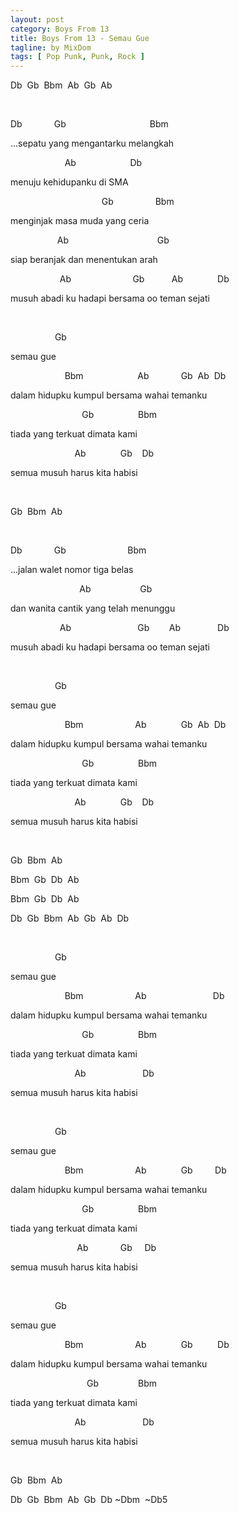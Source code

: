 ```yaml
---
layout: post
category: Boys From 13
title: Boys From 13 - Semau Gue
tagline: by MixDom
tags: [ Pop Punk, Punk, Rock ]
---
```


<p>Db&nbsp; Gb&nbsp; Bbm&nbsp; Ab&nbsp; Gb&nbsp; Ab</p>
<p><br /></p>
<p>Db&nbsp; &nbsp; &nbsp; &nbsp; &nbsp; &nbsp; &nbsp;Gb&nbsp; &nbsp; &nbsp; &nbsp; &nbsp; &nbsp; &nbsp; &nbsp; &nbsp; &nbsp; &nbsp; &nbsp; &nbsp; &nbsp; &nbsp; &nbsp; &nbsp; Bbm</p>
<p>...sepatu yang mengantarku melangkah</p>
<p>&nbsp; &nbsp; &nbsp; &nbsp; &nbsp; &nbsp; &nbsp; &nbsp; &nbsp; &nbsp; &nbsp; Ab&nbsp; &nbsp; &nbsp; &nbsp; &nbsp; &nbsp; &nbsp; &nbsp; &nbsp; &nbsp; &nbsp; Db</p>
<p>menuju kehidupanku di SMA</p>
<p>&nbsp; &nbsp; &nbsp; &nbsp; &nbsp; &nbsp; &nbsp; &nbsp; &nbsp; &nbsp; &nbsp; &nbsp; &nbsp; &nbsp; &nbsp; &nbsp; &nbsp; &nbsp; &nbsp;Gb&nbsp; &nbsp; &nbsp; &nbsp; &nbsp; &nbsp; &nbsp; &nbsp; &nbsp;Bbm</p>
<p>menginjak masa muda yang ceria</p>
<p>&nbsp; &nbsp; &nbsp; &nbsp; &nbsp; &nbsp; &nbsp; &nbsp; &nbsp; &nbsp;Ab&nbsp; &nbsp; &nbsp; &nbsp; &nbsp; &nbsp; &nbsp; &nbsp; &nbsp; &nbsp; &nbsp; &nbsp; &nbsp; &nbsp; &nbsp; &nbsp; &nbsp; &nbsp; Gb</p>
<p>siap beranjak dan menentukan arah</p>
<p>&nbsp; &nbsp; &nbsp; &nbsp; &nbsp; &nbsp; &nbsp; &nbsp; &nbsp; &nbsp; Ab&nbsp; &nbsp; &nbsp; &nbsp; &nbsp; &nbsp; &nbsp; &nbsp; &nbsp; &nbsp; &nbsp; &nbsp; &nbsp;Gb&nbsp; &nbsp; &nbsp; &nbsp; &nbsp; &nbsp;Ab&nbsp; &nbsp; &nbsp; &nbsp; &nbsp; &nbsp; &nbsp; Db</p>
<p>musuh abadi ku hadapi bersama oo teman sejati</p>
<p><br /></p>
<p>&nbsp; &nbsp; &nbsp; &nbsp; &nbsp; &nbsp; &nbsp; &nbsp; &nbsp; Gb</p>
<p>semau gue</p>
<p>&nbsp; &nbsp; &nbsp; &nbsp; &nbsp; &nbsp; &nbsp; &nbsp; &nbsp; &nbsp; &nbsp; Bbm&nbsp; &nbsp; &nbsp; &nbsp; &nbsp; &nbsp; &nbsp; &nbsp; &nbsp; &nbsp; &nbsp; Ab&nbsp; &nbsp; &nbsp; &nbsp; &nbsp; &nbsp; &nbsp;Gb&nbsp; Ab&nbsp; Db</p>
<p>dalam hidupku kumpul bersama wahai temanku</p>
<p>&nbsp; &nbsp; &nbsp; &nbsp; &nbsp; &nbsp; &nbsp; &nbsp; &nbsp; &nbsp; &nbsp; &nbsp; &nbsp; &nbsp; &nbsp;Gb&nbsp; &nbsp; &nbsp; &nbsp; &nbsp; &nbsp; &nbsp; &nbsp; &nbsp; Bbm</p>
<p>tiada yang terkuat dimata kami</p>
<p>&nbsp; &nbsp; &nbsp; &nbsp; &nbsp; &nbsp; &nbsp; &nbsp; &nbsp; &nbsp; &nbsp; &nbsp; &nbsp; Ab&nbsp; &nbsp; &nbsp; &nbsp; &nbsp; &nbsp; &nbsp; Gb&nbsp; &nbsp; Db</p>
<p>semua musuh harus kita habisi</p>
<p><br /></p>
<p>Gb&nbsp; Bbm&nbsp; Ab</p>
<p><br /></p>
<p>Db&nbsp; &nbsp; &nbsp; &nbsp; &nbsp; &nbsp; &nbsp;Gb&nbsp; &nbsp; &nbsp; &nbsp; &nbsp; &nbsp; &nbsp; &nbsp; &nbsp; &nbsp; &nbsp; &nbsp; &nbsp;Bbm</p>
<p>...jalan walet nomor tiga belas</p>
<p>&nbsp; &nbsp; &nbsp; &nbsp; &nbsp; &nbsp; &nbsp; &nbsp; &nbsp; &nbsp; &nbsp; &nbsp; &nbsp; &nbsp; Ab&nbsp; &nbsp; &nbsp; &nbsp; &nbsp; &nbsp; &nbsp; &nbsp; &nbsp; &nbsp; Gb</p>
<p>dan wanita cantik yang telah menunggu</p>
<p>&nbsp; &nbsp; &nbsp; &nbsp; &nbsp; &nbsp; &nbsp; &nbsp; &nbsp; &nbsp; Ab&nbsp; &nbsp; &nbsp; &nbsp; &nbsp; &nbsp; &nbsp; &nbsp; &nbsp; &nbsp; &nbsp; &nbsp; &nbsp; &nbsp;Gb&nbsp; &nbsp; &nbsp; &nbsp; Ab&nbsp; &nbsp; &nbsp; &nbsp; &nbsp; &nbsp; &nbsp; &nbsp;Db</p>
<p>musuh abadi ku hadapi bersama oo teman sejati</p>
<p><br /></p>
<p>&nbsp; &nbsp; &nbsp; &nbsp; &nbsp; &nbsp; &nbsp; &nbsp; &nbsp; Gb</p>
<p>semau gue</p>
<p>&nbsp; &nbsp; &nbsp; &nbsp; &nbsp; &nbsp; &nbsp; &nbsp; &nbsp; &nbsp; &nbsp; Bbm&nbsp; &nbsp; &nbsp; &nbsp; &nbsp; &nbsp; &nbsp; &nbsp; &nbsp; &nbsp; &nbsp;Ab&nbsp; &nbsp; &nbsp; &nbsp; &nbsp; &nbsp; &nbsp; Gb&nbsp; Ab&nbsp; Db</p>
<p>dalam hidupku kumpul bersama wahai temanku</p><p>&nbsp; &nbsp; &nbsp; &nbsp; &nbsp; &nbsp; &nbsp; &nbsp; &nbsp; &nbsp; &nbsp; &nbsp; &nbsp; &nbsp; &nbsp;Gb&nbsp; &nbsp; &nbsp; &nbsp; &nbsp; &nbsp; &nbsp; &nbsp; &nbsp; Bbm</p>
<p>tiada yang terkuat dimata kami</p>
<p>&nbsp; &nbsp; &nbsp; &nbsp; &nbsp; &nbsp; &nbsp; &nbsp; &nbsp; &nbsp; &nbsp; &nbsp; &nbsp; Ab&nbsp; &nbsp; &nbsp; &nbsp; &nbsp; &nbsp; &nbsp; Gb&nbsp; &nbsp; Db</p>
<p>semua musuh harus kita habisi</p>
<p><br /></p>
<p>Gb&nbsp; Bbm&nbsp; Ab</p>
<p>Bbm&nbsp; Gb&nbsp; Db&nbsp; Ab</p>
<p>Bbm&nbsp; Gb&nbsp; Db&nbsp; Ab</p>
<p>Db&nbsp; Gb&nbsp; Bbm&nbsp; Ab&nbsp; Gb&nbsp; Ab&nbsp; Db</p>
<p><br /></p>
<p>&nbsp; &nbsp; &nbsp; &nbsp; &nbsp; &nbsp; &nbsp; &nbsp; &nbsp; Gb</p>
<p>semau gue</p>
<p>&nbsp; &nbsp; &nbsp; &nbsp; &nbsp; &nbsp; &nbsp; &nbsp; &nbsp; &nbsp; &nbsp; Bbm&nbsp; &nbsp; &nbsp; &nbsp; &nbsp; &nbsp; &nbsp; &nbsp; &nbsp; &nbsp; &nbsp;Ab&nbsp; &nbsp; &nbsp; &nbsp; &nbsp; &nbsp; &nbsp; &nbsp; &nbsp; &nbsp; &nbsp; &nbsp; &nbsp; &nbsp;Db</p>
<p>dalam hidupku kumpul bersama wahai temanku</p>
<p>&nbsp; &nbsp; &nbsp; &nbsp; &nbsp; &nbsp; &nbsp; &nbsp; &nbsp; &nbsp; &nbsp; &nbsp; &nbsp; &nbsp; &nbsp;Gb&nbsp; &nbsp; &nbsp; &nbsp; &nbsp; &nbsp; &nbsp; &nbsp; &nbsp; Bbm</p>
<p>tiada yang terkuat dimata kami</p>
<p>&nbsp; &nbsp; &nbsp; &nbsp; &nbsp; &nbsp; &nbsp; &nbsp; &nbsp; &nbsp; &nbsp; &nbsp; &nbsp; Ab&nbsp; &nbsp; &nbsp; &nbsp; &nbsp; &nbsp; &nbsp; &nbsp; &nbsp; &nbsp; &nbsp; &nbsp;Db</p>
<p>semua musuh harus kita habisi</p>
<p><br /></p>
<p>&nbsp; &nbsp; &nbsp; &nbsp; &nbsp; &nbsp; &nbsp; &nbsp; &nbsp; Gb</p>
<p>semau gue</p>
<p>&nbsp; &nbsp; &nbsp; &nbsp; &nbsp; &nbsp; &nbsp; &nbsp; &nbsp; &nbsp; &nbsp; Bbm&nbsp; &nbsp; &nbsp; &nbsp; &nbsp; &nbsp; &nbsp; &nbsp; &nbsp; &nbsp; &nbsp;Ab&nbsp; &nbsp; &nbsp; &nbsp; &nbsp; &nbsp; &nbsp; Gb&nbsp; &nbsp; &nbsp; &nbsp; &nbsp;Db</p>
<p>dalam hidupku kumpul bersama wahai temanku</p>
<p>&nbsp; &nbsp; &nbsp; &nbsp; &nbsp; &nbsp; &nbsp; &nbsp; &nbsp; &nbsp; &nbsp; &nbsp; &nbsp; &nbsp; &nbsp;Gb&nbsp; &nbsp; &nbsp; &nbsp; &nbsp; &nbsp; &nbsp; &nbsp; &nbsp; Bbm</p>
<p>tiada yang terkuat dimata kami</p>
<p>&nbsp; &nbsp; &nbsp; &nbsp; &nbsp; &nbsp; &nbsp; &nbsp; &nbsp; &nbsp; &nbsp; &nbsp; &nbsp; &nbsp;Ab&nbsp; &nbsp; &nbsp; &nbsp; &nbsp; &nbsp; &nbsp;Gb&nbsp; &nbsp; &nbsp;Db</p>
<p>semua musuh harus kita habisi</p>
<p><br /></p>
<p>&nbsp; &nbsp; &nbsp; &nbsp; &nbsp; &nbsp; &nbsp; &nbsp; &nbsp; Gb</p>
<p>semau gue</p>
<p>&nbsp; &nbsp; &nbsp; &nbsp; &nbsp; &nbsp; &nbsp; &nbsp; &nbsp; &nbsp; &nbsp; Bbm&nbsp; &nbsp; &nbsp; &nbsp; &nbsp; &nbsp; &nbsp; &nbsp; &nbsp; &nbsp; &nbsp;Ab&nbsp; &nbsp; &nbsp; &nbsp; &nbsp; &nbsp; &nbsp; Gb&nbsp; &nbsp; &nbsp; &nbsp; &nbsp; Db</p>
<p>dalam hidupku kumpul bersama wahai temanku</p>
<p>&nbsp; &nbsp; &nbsp; &nbsp; &nbsp; &nbsp; &nbsp; &nbsp; &nbsp; &nbsp; &nbsp; &nbsp; &nbsp; &nbsp; &nbsp; &nbsp;Gb&nbsp; &nbsp; &nbsp; &nbsp; &nbsp; &nbsp; &nbsp; &nbsp; Bbm</p>
<p>tiada yang terkuat dimata kami</p>
<p>&nbsp; &nbsp; &nbsp; &nbsp; &nbsp; &nbsp; &nbsp; &nbsp; &nbsp; &nbsp; &nbsp; &nbsp; &nbsp; Ab&nbsp; &nbsp; &nbsp; &nbsp; &nbsp; &nbsp; &nbsp; &nbsp; &nbsp; &nbsp; &nbsp; &nbsp;Db</p>
<p>semua musuh harus kita habisi</p>
<p><br /></p>
<p>Gb&nbsp; Bbm&nbsp; Ab</p>
<p>Db&nbsp; Gb&nbsp; Bbm&nbsp; Ab&nbsp; Gb&nbsp; Db ~Dbm&nbsp; ~Db5</p>
